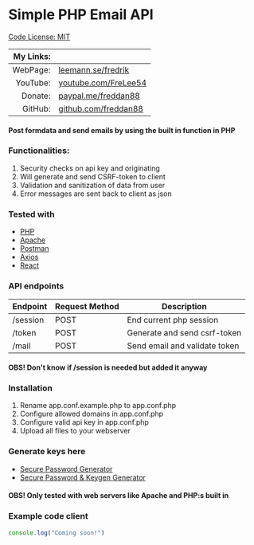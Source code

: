 # Simple PHP Email API

[Code License: MIT](https://choosealicense.com/licenses/mit/)

| My Links: |                                                               |
| --------: | ------------------------------------------------------------- |
|  WebPage: | [leemann.se/fredrik](http://www.leemann.se/fredrik)           |
|  YouTube: | [youtube.com/FreLee54](https://www.youtube.com/user/FreLee54) |
|   Donate: | [paypal.me/freddan88](https://www.paypal.me/freddan88)        |
|   GitHub: | [github.com/freddan88](https://github.com/freddan88)          |

#### Post formdata and send emails by using the built in function in PHP

### Functionalities:

1. Security checks on api key and originating
2. Will generate and send CSRF-token to client
3. Validation and sanitization of data from user
4. Error messages are sent back to client as json

### Tested with

-   [PHP](https://www.php.net)
-   [Apache](https://www.apache.org)
-   [Postman](https://www.postman.com)
-   [Axios](https://www.npmjs.com/package/axios)
-   [React](https://reactjs.org)

### API endpoints

| Endpoint | Request Method | Description                   |
| -------- | -------------- | ----------------------------- |
| /session | POST           | End current php session       |
| /token   | POST           | Generate and send csrf-token  |
| /mail    | POST           | Send email and validate token |

#### OBS! Don't know if /session is needed but added it anyway

### Installation

1. Rename app.conf.example.php to app.conf.php
2. Configure allowed domains in app.conf.php
3. Configure valid api key in app.conf.php
4. Upload all files to your webserver

### Generate keys here

-   [Secure Password Generator](https://passwordsgenerator.net)
-   [Secure Password & Keygen Generator](https://randomkeygen.com)

#### OBS! Only tested with web servers like Apache and PHP:s built in

### Example code client

```Javascript
console.log("Coming soon!")
```
